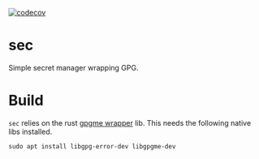 [![codecov](https://codecov.io/gh/wayofthepie/sec/branch/main/graph/badge.svg?token=TAVF5SW2KM)](https://codecov.io/gh/wayofthepie/sec)
# sec
Simple secret manager wrapping GPG.

# Build
`sec` relies on the rust [gpgme wrapper](https://github.com/gpg-rs/gpgme) lib. This needs the following native libs installed.

```console
sudo apt install libgpg-error-dev libgpgme-dev
```
